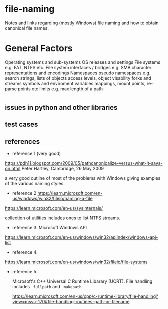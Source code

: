 # file-naming
Notes and links regarding (mostly Windows) file naming and how  to obtain canonical file names.


# General Factors

Operating systems and sub-systems 
OS releases and settings
File systems e.g. FAT, NTFS etc.
File system interfaces / bridges e.g. SMB 
character representations and encodings
Namespaces
pseudo namespaces e.g. search strings, lists of objects
access levels, object visability
forks and streams
symbols and enviroment variables
mappings, mount points, re-parse points etc
limits e.g. max length of a path

# 

## issues in python and other libraries


## test cases


## references

* reference 1 (very good)
  
https://pdh11.blogspot.com/2009/05/pathcanonicalize-versus-what-it-says-on.html
Peter Hartley, Cambridge, 26 May 2009

a very good outline of most of the problems with Windows giving examples of the various naming styles.  

* reference 2
https://learn.microsoft.com/en-us/windows/win32/fileio/naming-a-file
  
https://learn.microsoft.com/en-us/sysinternals/

collection of utilities includes ones to list NTFS streams.  

* reference 3.  Microsoft Windows API

https://learn.microsoft.com/en-us/windows/win32/apiindex/windows-api-list

* reference 4.
  
https://learn.microsoft.com/en-us/windows/win32/fileio/file-systems

* reference 5.

  Microsoft's C++ Universal C Runtime Libarary (UCRT).  File handling includes ```_fullpath``` and ```_makepath```

  https://learn.microsoft.com/en-us/cpp/c-runtime-library/file-handling?view=msvc-170#file-handling-routines-path-or-filename
